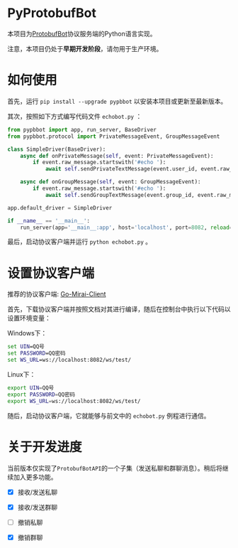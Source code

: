 # PyProtobufBot

本项目为[ProtobufBot](https://github.com/ProtobufBot/onebot_idl)协议服务端的Python语言实现。

注意，本项目仍处于**早期开发阶段**，请勿用于生产环境。

# 如何使用

首先，运行 `pip install --upgrade pypbbot` 以安装本项目或更新至最新版本。

其次，按照如下方式编写代码文件 `echobot.py` ：

``` python
from pypbbot import app, run_server, BaseDriver
from pypbbot.protocol import PrivateMessageEvent, GroupMessageEvent

class SimpleDriver(BaseDriver):
    async def onPrivateMessage(self, event: PrivateMessageEvent):
        if event.raw_message.startswith('#echo '):
            await self.sendPrivateTextMessage(event.user_id, event.raw_message.replace('#echo ', ''))

    async def onGroupMessage(self, event: GroupMessageEvent):
        if event.raw_message.startswith('#echo '):
            await self.sendGroupTextMessage(event.group_id, event.raw_message.replace('#echo ', ''))

app.default_driver = SimpleDriver

if __name__ == '__main__':
    run_server(app='__main__:app', host='localhost', port=8082, reload=True, debug=True)
```

最后，启动协议客户端并运行 `python echobot.py` 。

# 设置协议客户端 

推荐的协议客户端: [Go-Mirai-Client](https://github.com/ProtobufBot/Go-Mirai-Client)

首先，下载协议客户端并按照文档对其进行编译，随后在控制台中执行以下代码以设置环境变量：

Windows下：

```bat
set UIN=QQ号
set PASSWORD=QQ密码
set WS_URL=ws://localhost:8082/ws/test/
```

Linux下：


```bash
export UIN=QQ号
export PASSWORD=QQ密码
export WS_URL=ws://localhost:8082/ws/test/
```

随后，启动协议客户端，它就能够与前文中的 `echobot.py` 例程进行通信。

# 关于开发进度

当前版本仅实现了`ProtobufBotAPI`的一个子集（发送私聊和群聊消息）。稍后将继续加入更多功能。

- [x] 接收/发送私聊
- [x] 接收/发送群聊
- [ ] 撤销私聊
- [x] 撤销群聊

